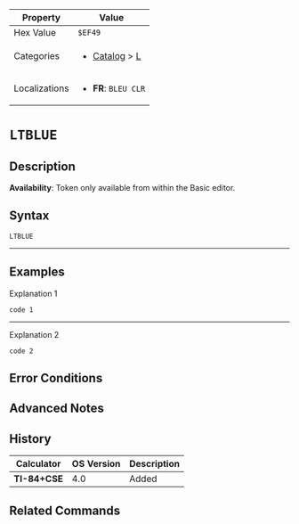| Property      | Value |
|---------------|-------|
| Hex Value     | `$EF49`|
| Categories    | <ul><li>[Catalog](<../categories/Catalog.md>) > [L](<../categories/Catalog.md#L>)</li></ul> |
| Localizations | <ul><li><b>FR</b>: `BLEU CLR`</li></ul> |

# `LTBLUE`

## Description



<b>Availability</b>: Token only available from within the Basic editor.

## Syntax
`LTBLUE`

<hr>

## Examples

Explanation 1
```ti-basic
code 1
```
---
Explanation 2
```ti-basic
code 2
```

## Error Conditions


## Advanced Notes


## History
| Calculator | OS Version | Description |
|------------|------------|-------------|
| <b>TI-84+CSE</b> | 4.0 | Added

## Related Commands

    